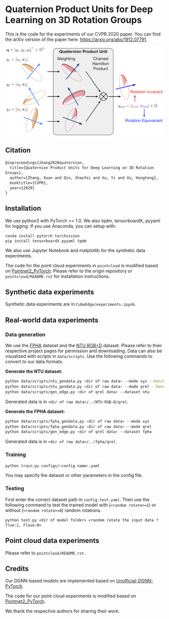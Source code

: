# Quaternion Product Units for Deep Learning on 3D Rotation Groups

This is the code for the experiments of our CVPR 2020 paper. You can find the arXiv version of the paper here: https://arxiv.org/abs/1912.07791.

<p align="center">
<img src="doc/qpu_scheme.png" width="550">
</p>

## Citation

    @inproceedings{zhang2020quaternion,
      title={Quaternion Product Units for Deep Learning on 3D Rotation Groups},
      author={Zhang, Xuan and Qin, Shaofei and Xu, Yi and Xu, Hongteng},
      booktitle={CVPR},
      year={2020}
    }

## Installation

We use python3 with PyTorch >= 1.0. We also tqdm, tensorboardX, pyyaml for logging. If you use Anaconda, you can setup with:

```shell
conda install pytorch torchvision
pip install tensorboardX pyyaml tqdm
```

We also use Jupyter Notebook and matplotlib for the synthetic data experiments.  

The code for the point cloud experiments in `pointcloud` is modified based on [Pointnet2_PyTorch](https://github.com/erikwijmans/Pointnet2_PyTorch). Please refer to the origin repository or `pointcloud/README.rst` for installation instructions.

## Synthetic data experiments

Synthetic data experiments are in `CubeEdge/experiments.ipynb`.

## Real-world data experiments

###  Data generation

We use the  [FPHA](https://github.com/guiggh/hand_pose_action) dataset and the  [NTU RGB+D](https://github.com/shahroudy/NTURGB-D) dataset. Please refer to their respective project pages for permission and downloading. Data can also be visualized with scripts in `data/scripts`. Use the following commands to convert to our data formats.

**Generate the NTU  dataset:**

```bash
python data/scripts/ntu_gendata.py <dir of raw data> --mode xyz --bench <xview or xsub>
python data/scripts/ntu_gendata.py <dir of raw data> --mode qrel --bench <xview or xsub>
python data/scripts/gen_edge.py <dir of qrel data> --dataset ntu
```

Generated data is in `<dir of raw data>/../NTU-RGB-D/qrel`.

**Generate the FPHA dataset:**

```bash
python data/scripts/fpha_gendata.py <dir of raw data> --mode xyz
python data/scripts/fpha_gendata.py <dir of raw data> --mode qrel
python data/scripts/gen_edge.py <dir of qrel data> --dataset fpha
```

Generated data is in `<dir of raw data>/../fpha/qrel`.

### Training

```bash
python train.py configs/<config name>.yaml
```

You may specify the dataset or other parameters in the config file.

### Testing

First enter the correct dataset path in `config.test.yaml`. Then use the following command to test the trained model with (`<random rotate>=1`) or without (`<random rotate>=0`) random rotations.

```shell
python test.py <dir of model folder> <random rotate the input data ? True:1, Flase:0>
```

## Point cloud data experiments

Please refer to `pointcloud/README.rst`.

## Credits

Our DGNN-based models are implemented based on [Unofficial-DGNN-PyTorch](https://github.com/kenziyuliu/Unofficial-DGNN-PyTorch).

The code for our point cloud experiments is modified based on [Pointnet2_PyTorch](https://github.com/erikwijmans/Pointnet2_PyTorch).

We thank the respective authors for sharing their work.